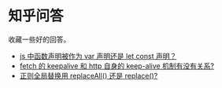 # 知乎问答

收藏一些好的回答。

- [js 中函数声明被作为 var 声明还是 let const 声明？](https://www.zhihu.com/question/479537603/answer/2540391427)
- [fetch 的 keepalive 和 http 自身的 keep-alive 机制有没有关系?](https://www.zhihu.com/question/540397795/answer/2550485344)
- [正则全局替换用 replaceAll() 还是 replace()?](https://www.zhihu.com/question/540401691/answer/2566292841)
